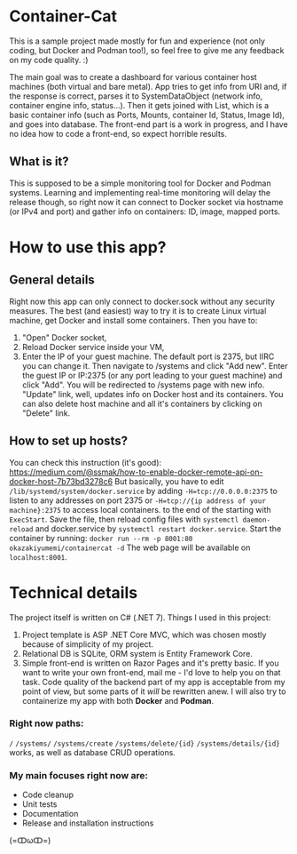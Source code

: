 # Container-Cat 

This is a sample project made mostly for fun and experience (not only coding, but Docker and Podman too!), so feel free to give me any feedback on my code quality. :)

  The main goal was to create a dashboard for various container host machines (both virtual and bare metal). App tries to get info from URI and, if the response is correct, parses it to 
SystemDataObject (network info, container engine info, status...). Then it gets joined with List<BaseContainer>, which is a basic container info (such as Ports, Mounts, container Id, Status, Image Id), and goes into database. The front-end part is a work in progress, and I have no idea how to code a front-end, so expect horrible results.
  
## What is it?
This is supposed to be a simple monitoring tool for Docker and Podman systems. Learning and implementing real-time monitoring will delay the release though, so right now it can connect to Docker socket via hostname (or IPv4 and port) and gather info on containers: ID, image, mapped ports.

# How to use this app?

## General details
Right now this app can only connect to docker.sock without any security measures. The best (and easiest) way to try it is to create Linux virtual machine, get Docker and install some containers. Then you have to:
1. "Open" Docker socket,
2. Reload Docker service inside your VM,
3. Enter the IP of your guest machine. The default port is 2375, but IIRC you can change it.
Then navigate to /systems and click "Add new". Enter the guest IP or IP:2375 (or any port leading to your guest machine) and click "Add". You will be redirected to /systems page with new info. 
"Update" link, well, updates info on Docker host and its containers. You can also delete host machine and all it's containers by clicking on "Delete" link.

## How to set up hosts?

You can check this instruction (it's good): https://medium.com/@ssmak/how-to-enable-docker-remote-api-on-docker-host-7b73bd3278c6
But basically, you have to edit
`/lib/systemd/system/docker.service`
by adding 
`-H=tcp://0.0.0.0:2375` to listen to any addresses on port 2375 or `-H=tcp://{ip address of your machine}:2375` to access local containers.
to the end of the starting with `ExecStart`. Save the file, then reload config files with `systemctl daemon-reload` and docker.service by `systemctl restart docker.service`.
Start the container by running:
`docker run --rm -p 8001:80 okazakiyumemi/containercat -d`
The web page will be available on `localhost:8001`.

# Technical details
The project itself is written on C# (.NET 7).
Things I used in this project:
1. Project template is ASP .NET Core MVC, which was chosen mostly because of simplicity of my project. 
2. Relational DB is SQLite, ORM system is Entity Framework Core. 
3. Simple front-end is written on Razor Pages and it's pretty basic. If you want to write your own front-end, mail me - I'd love to help you on that task.
Code quality of the backend part of my app is acceptable from my point of view, but some parts of it *will* be rewritten anew. 
I will also try to containerize my app with both **Docker** and **Podman**. 
  
  
### Right now paths:
  `/`
  `/systems/`
  `/systems/create`
  `/systems/delete/{id}`
  `/systems/details/{id}`
  works, as well as database CRUD operations.
  
### My main focuses right now are:
  - Code cleanup
  - Unit tests
  - Documentation
  - Release and installation instructions

  (=ↀωↀ=)
